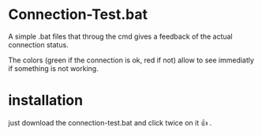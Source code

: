 # Connection-Test.bat

A simple .bat files that throug the cmd gives a feedback of the actual connection status.

The colors (green if the connection is ok, red if not) allow to see immediatly if something is not working.


# installation

just download the connection-test.bat and click twice on it :+1: .
